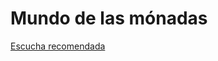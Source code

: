 # Mundo de las mónadas

[Escucha recomendada](https://www.youtube.com/watch?v=D_onY_geaMs&list=PL54UoMrvcwZmk0vTDK9GuR3h_PIDrbriL)
